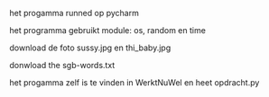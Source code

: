 het progamma runned op pycharm  

het programma gebruikt module: os, random en time

download de foto sussy.jpg en thi_baby.jpg

donwload the sgb-words.txt

het progamma zelf is te vinden in WerktNuWel en heet opdracht.py

